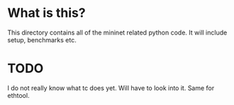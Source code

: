
# What is this?

This directory contains all of the mininet related python code. 
It will include setup, benchmarks etc. 

# TODO

I do not really know what tc does yet. Will have to look into it. Same for ethtool.


